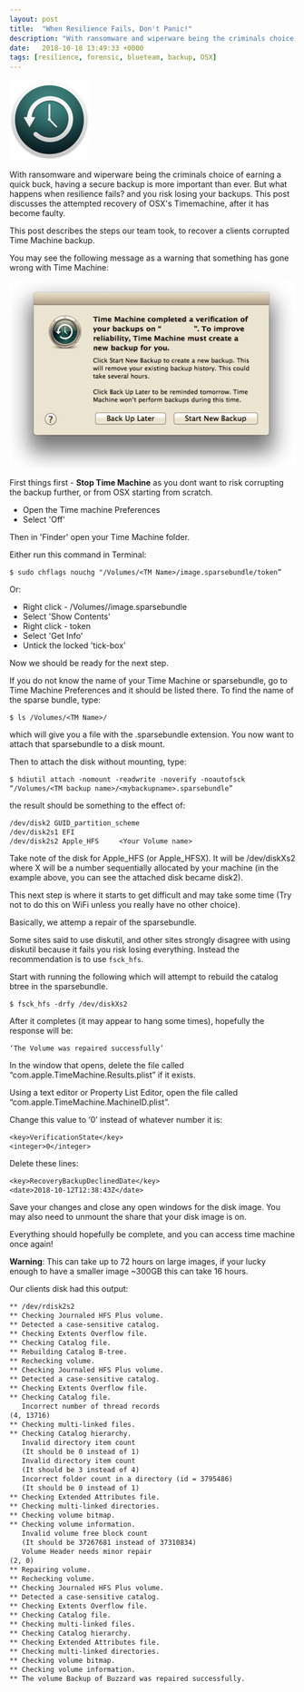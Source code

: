 ```yaml
---
layout: post
title:  "When Resilience Fails, Don't Panic!"
description: "With ransomware and wiperware being the criminals choice of earning a quick buck, having a secure backup is more important than ever. But what happens when resilience fails? and you risk losing your backups. This post discusses the attempted recovery of OSX's Timemachine, after it has become faulty."
date:   2018-10-18 13:49:33 +0000
tags: [resilience, forensic, blueteam, backup, OSX]
---
```

![TimeMachine](/assets/TimeMachine.png)

With ransomware and wiperware being the criminals choice of earning a quick buck, having a secure backup is more important than ever. But what happens when resilience fails? and you risk losing your backups. This post discusses the attempted recovery of OSX's Timemachine, after it has become faulty.

This post describes the steps our team took, to recover a clients corrupted Time Machine backup.

You may see the following message as a warning that something has gone wrong with Time Machine:

![TimeMachine Error](/assets/Timemachine_error.png)

First things first - **Stop Time Machine** as you dont want to risk corrupting the backup further, or from OSX starting from scratch.
 * Open the Time machine Preferences
 * Select 'Off'

Then in 'Finder' open your Time Machine folder.

Either run this command in Terminal:
```
$ sudo chflags nouchg "/Volumes/<TM Name>/image.sparsebundle/token”
```

Or:
 * Right click - /Volumes/<TM Name>/image.sparsebundle
 * Select 'Show Contents'
 * Right click - token
 * Select 'Get Info'
 * Untick the locked 'tick-box'

Now we should be ready for the next step.

If you do not know the name of your Time Machine or sparsebundle, go to Time Machine Preferences and it should be listed there. To find the name of the sparse bundle, type:
```
$ ls /Volumes/<TM Name>/
```
which will give you a file with the .sparsebundle extension. You now want to attach that sparsebundle to a disk mount.

Then to attach the disk without mounting, type:
```
$ hdiutil attach -nomount -readwrite -noverify -noautofsck “/Volumes/<TM backup name>/<mybackupname>.sparsebundle”
```
the result should be something to the effect of:
```
/dev/disk2 GUID_partition_scheme
/dev/disk2s1 EFI
/dev/disk2s2 Apple_HFS     <Your Volume name>
```
Take note of the disk for Apple_HFS (or Apple_HFSX). It will be /dev/diskXs2 where X will be a number sequentially allocated by your machine (in the example above, you can see the attached disk became disk2).

This next step is where it starts to get difficult and may take some time (Try not to do this on WiFi unless you really have no other choice).

Basically, we attemp a repair of the sparsebundle.

Some sites said to use diskutil, and other sites strongly disagree with using diskutil because it fails you risk losing everything. Instead the recommendation is to use <code>fsck_hfs</code>.

Start with running the following which will attempt to rebuild the catalog btree in the sparsebundle.
```
$ fsck_hfs -drfy /dev/diskXs2
```
After it completes (it may appear to hang some times), hopefully the response will be:
```
‘The Volume was repaired successfully’
```

In the window that opens, delete the file called “com.apple.TimeMachine.Results.plist” if it exists. 

Using a text editor or Property List Editor, open the file called “com.apple.TimeMachine.MachineID.plist”.

Change this value to ‘0’ instead of whatever number it is:
```
<key>VerificationState</key>
<integer>0</integer>
```
Delete these lines:
```
<key>RecoveryBackupDeclinedDate</key>
<date>2018-10-12T12:38:43Z</date>
```
Save your changes and close any open windows for the disk image. You may also need to unmount the share that your disk image is on.

Everything should hopefully be complete, and you can access time machine once again!

**Warning**: This can take up to 72 hours on large images, if your lucky enough to have a smaller image ~300GB this can take 16 hours.

Our clients disk had this output:
```
** /dev/rdisk2s2
** Checking Journaled HFS Plus volume.
** Detected a case-sensitive catalog.
** Checking Extents Overflow file.
** Checking Catalog file.
** Rebuilding Catalog B-tree.
** Rechecking volume.
** Checking Journaled HFS Plus volume.
** Detected a case-sensitive catalog.
** Checking Extents Overflow file.
** Checking Catalog file.
   Incorrect number of thread records
(4, 13716)
** Checking multi-linked files.
** Checking Catalog hierarchy.
   Invalid directory item count
   (It should be 0 instead of 1)
   Invalid directory item count
   (It should be 3 instead of 4)
   Incorrect folder count in a directory (id = 3795486)
   (It should be 0 instead of 1)
** Checking Extended Attributes file.
** Checking multi-linked directories.
** Checking volume bitmap.
** Checking volume information.
   Invalid volume free block count
   (It should be 37267681 instead of 37310834)
   Volume Header needs minor repair
(2, 0)
** Repairing volume.
** Rechecking volume.
** Checking Journaled HFS Plus volume.
** Detected a case-sensitive catalog.
** Checking Extents Overflow file.
** Checking Catalog file.
** Checking multi-linked files.
** Checking Catalog hierarchy.
** Checking Extended Attributes file.
** Checking multi-linked directories.
** Checking volume bitmap.
** Checking volume information.
** The volume Backup of Buzzard was repaired successfully.
```

